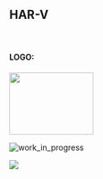 <h2>HAR-V</h2>
<br>

<h4>LOGO:</h4>
<img src='https://user-images.githubusercontent.com/91725049/199463952-c23bb6cb-bad6-481d-b7bc-7c0c2779f1f5.jpg' width=150 height=110px />


![work_in_progress](https://user-images.githubusercontent.com/91725049/184904985-1d314a57-417d-45e5-ae64-867ab9ddfceb.jpg)


[![](https://visitcount.itsvg.in/api?id=HAR-V&label=Profile%20Views&color=2&icon=0&pretty=false)](https://visitcount.itsvg.in)
